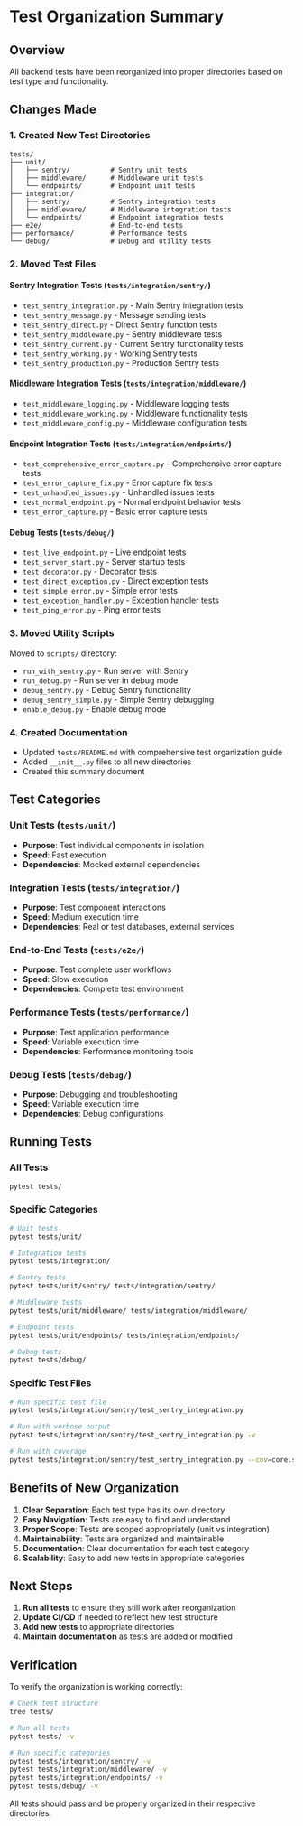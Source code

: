 # Test Organization Summary

## Overview
All backend tests have been reorganized into proper directories based on test type and functionality.

## Changes Made

### 1. Created New Test Directories
```
tests/
├── unit/
│   ├── sentry/          # Sentry unit tests
│   ├── middleware/      # Middleware unit tests
│   └── endpoints/       # Endpoint unit tests
├── integration/
│   ├── sentry/          # Sentry integration tests
│   ├── middleware/      # Middleware integration tests
│   └── endpoints/       # Endpoint integration tests
├── e2e/                 # End-to-end tests
├── performance/         # Performance tests
└── debug/               # Debug and utility tests
```

### 2. Moved Test Files

#### Sentry Integration Tests (`tests/integration/sentry/`)
- `test_sentry_integration.py` - Main Sentry integration tests
- `test_sentry_message.py` - Message sending tests
- `test_sentry_direct.py` - Direct Sentry function tests
- `test_sentry_middleware.py` - Sentry middleware tests
- `test_sentry_current.py` - Current Sentry functionality tests
- `test_sentry_working.py` - Working Sentry tests
- `test_sentry_production.py` - Production Sentry tests

#### Middleware Integration Tests (`tests/integration/middleware/`)
- `test_middleware_logging.py` - Middleware logging tests
- `test_middleware_working.py` - Middleware functionality tests
- `test_middleware_config.py` - Middleware configuration tests

#### Endpoint Integration Tests (`tests/integration/endpoints/`)
- `test_comprehensive_error_capture.py` - Comprehensive error capture tests
- `test_error_capture_fix.py` - Error capture fix tests
- `test_unhandled_issues.py` - Unhandled issues tests
- `test_normal_endpoint.py` - Normal endpoint behavior tests
- `test_error_capture.py` - Basic error capture tests

#### Debug Tests (`tests/debug/`)
- `test_live_endpoint.py` - Live endpoint tests
- `test_server_start.py` - Server startup tests
- `test_decorator.py` - Decorator tests
- `test_direct_exception.py` - Direct exception tests
- `test_simple_error.py` - Simple error tests
- `test_exception_handler.py` - Exception handler tests
- `test_ping_error.py` - Ping error tests

### 3. Moved Utility Scripts
Moved to `scripts/` directory:
- `run_with_sentry.py` - Run server with Sentry
- `run_debug.py` - Run server in debug mode
- `debug_sentry.py` - Debug Sentry functionality
- `debug_sentry_simple.py` - Simple Sentry debugging
- `enable_debug.py` - Enable debug mode

### 4. Created Documentation
- Updated `tests/README.md` with comprehensive test organization guide
- Added `__init__.py` files to all new directories
- Created this summary document

## Test Categories

### Unit Tests (`tests/unit/`)
- **Purpose**: Test individual components in isolation
- **Speed**: Fast execution
- **Dependencies**: Mocked external dependencies

### Integration Tests (`tests/integration/`)
- **Purpose**: Test component interactions
- **Speed**: Medium execution time
- **Dependencies**: Real or test databases, external services

### End-to-End Tests (`tests/e2e/`)
- **Purpose**: Test complete user workflows
- **Speed**: Slow execution
- **Dependencies**: Complete test environment

### Performance Tests (`tests/performance/`)
- **Purpose**: Test application performance
- **Speed**: Variable execution time
- **Dependencies**: Performance monitoring tools

### Debug Tests (`tests/debug/`)
- **Purpose**: Debugging and troubleshooting
- **Speed**: Variable execution time
- **Dependencies**: Debug configurations

## Running Tests

### All Tests
```bash
pytest tests/
```

### Specific Categories
```bash
# Unit tests
pytest tests/unit/

# Integration tests
pytest tests/integration/

# Sentry tests
pytest tests/unit/sentry/ tests/integration/sentry/

# Middleware tests
pytest tests/unit/middleware/ tests/integration/middleware/

# Endpoint tests
pytest tests/unit/endpoints/ tests/integration/endpoints/

# Debug tests
pytest tests/debug/
```

### Specific Test Files
```bash
# Run specific test file
pytest tests/integration/sentry/test_sentry_integration.py

# Run with verbose output
pytest tests/integration/sentry/test_sentry_integration.py -v

# Run with coverage
pytest tests/integration/sentry/test_sentry_integration.py --cov=core.sentry
```

## Benefits of New Organization

1. **Clear Separation**: Each test type has its own directory
2. **Easy Navigation**: Tests are easy to find and understand
3. **Proper Scope**: Tests are scoped appropriately (unit vs integration)
4. **Maintainability**: Tests are organized and maintainable
5. **Documentation**: Clear documentation for each test category
6. **Scalability**: Easy to add new tests in appropriate categories

## Next Steps

1. **Run all tests** to ensure they still work after reorganization
2. **Update CI/CD** if needed to reflect new test structure
3. **Add new tests** to appropriate directories
4. **Maintain documentation** as tests are added or modified

## Verification

To verify the organization is working correctly:

```bash
# Check test structure
tree tests/

# Run all tests
pytest tests/ -v

# Run specific categories
pytest tests/integration/sentry/ -v
pytest tests/integration/middleware/ -v
pytest tests/integration/endpoints/ -v
pytest tests/debug/ -v
```

All tests should pass and be properly organized in their respective directories. 